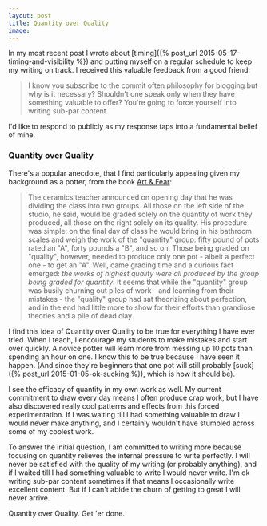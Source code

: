 ```yaml
---
layout: post
title: Quantity over Quality
image: 
---
```


In my most recent post I wrote about [timing]({% post_url 2015-05-17-timing-and-visibility %}) and putting myself on a regular schedule to keep my writing on track. I received this valuable feedback from a good friend:

> I know you subscribe to the commit often philosophy for blogging but why is it necessary? Shouldn't one speak only when they have something valuable to offer? You're going to force yourself into writing sub-par content.

I'd like to respond to publicly as my response taps into a fundamental belief of mine.

### Quantity over Quality

There's a popular anecdote, that I find particularly appealing given my background as a potter, from the book [Art & Fear](http://www.amazon.com/dp/0961454733/):

  > The ceramics teacher announced on opening day that he was dividing the class into two groups. All those on the left side of the studio, he said, would be graded solely on the quantity of work they produced, all those on the right solely on its quality. His procedure was simple: on the final day of class he would bring in his bathroom scales and weigh the work of the "quantity" group: fifty pound of pots rated an "A", forty pounds a "B", and so on. Those being graded on "quality", however, needed to produce only one pot - albeit a perfect one - to get an "A".
  Well, came grading time and a curious fact emerged: *the works of highest quality were all produced by the group being graded for quantity*. It seems that while the "quantity" group was busily churning out piles of work - and learning from their mistakes - the "quality" group had sat theorizing about perfection, and in the end had little more to show for their efforts than grandiose theories and a pile of dead clay.

I find this idea of Quantity over Quality to be true for everything I have ever tried. When I teach, I encourage my students to make mistakes and start over quickly. A novice potter will learn more from messing up 10 pots than spending an hour on one. I know this to be true because I have seen it happen. (And since they're beginners that one pot will still probably [suck]({% post_url 2015-01-05-ok-sucking %}), which is how it should be). 

I see the efficacy of quantity in my own work as well. My current commitment to draw every day means I often produce crap work, but I have also discovered really cool patterns and effects from this forced experimentation. If I was waiting till I had something valuable to draw I would never make anything, and I certainly wouldn't have stumbled across some of my coolest work.

To answer the initial question, I am committed to writing more because focusing on quantity relieves the internal pressure to write perfectly. I will never be satisfied with the quality of my writing (or probably anything), and if I waited till I had something valuable to write I would never write. I'm ok writing sub-par content sometimes if that means I occasionally write excellent content. But if I can't abide the churn of getting to great I will never arrive.

Quantity over Quality. Get 'er done.